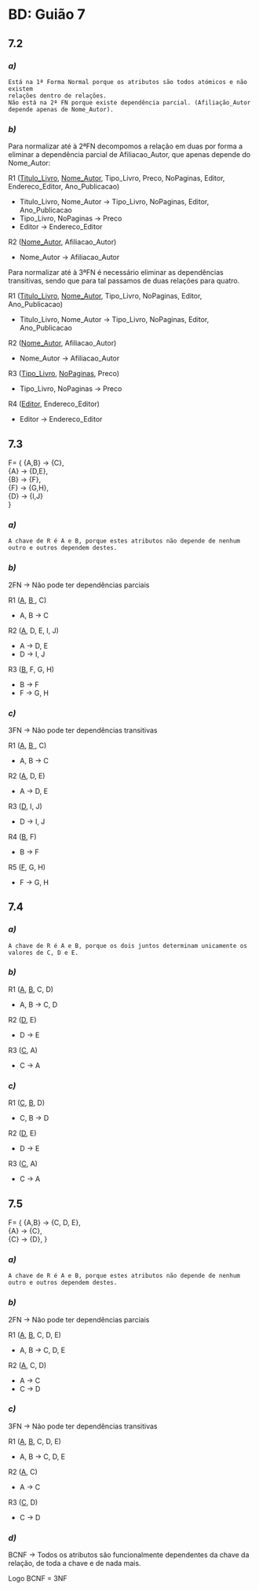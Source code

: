 # BD: Guião 7


## ​7.2 
 
### *a)*

```
Está na 1ª Forma Normal porque os atributos são todos atómicos e não existem
relações dentro de relações.
Não está na 2ª FN porque existe dependência parcial. (Afiliação_Autor depende apenas de Nome_Autor).
```

### *b)* 
Para normalizar até à 2ªFN decompomos a relação em duas por forma a eliminar a dependência parcial de Afiliacao_Autor, que apenas depende do Nome_Autor:

R1 (<u>Titulo_Livro</u>, <u>Nome_Autor</u>, Tipo_Livro, Preco, NoPaginas, Editor, Endereco_Editor, Ano_Publicacao)
- Titulo_Livro, Nome_Autor -> Tipo_Livro, NoPaginas, Editor, Ano_Publicacao
- Tipo_Livro, NoPaginas -> Preco
- Editor -> Endereco_Editor

R2 (<u>Nome_Autor</u>, Afiliacao_Autor)
- Nome_Autor -> Afiliacao_Autor

Para normalizar até à 3ªFN é necessário eliminar as dependências transitivas, sendo que para tal passamos de duas 
relações para quatro.

R1 (<u>Titulo_Livro</u>, <u>Nome_Autor</u>, Tipo_Livro, NoPaginas, Editor, Ano_Publicacao)
- Titulo_Livro, Nome_Autor -> Tipo_Livro, NoPaginas, Editor, Ano_Publicacao

R2 (<u>Nome_Autor</u>, Afiliacao_Autor)
- Nome_Autor -> Afiliacao_Autor

R3 (<u>Tipo_Livro</u>, <u>NoPaginas</u>, Preco)
- Tipo_Livro, NoPaginas -> Preco

R4 (<u>Editor</u>, Endereco_Editor)
- Editor -> Endereco_Editor

## ​7.3

F= {
    {A,B}   -> {C},     
    {A}     -> {D,E},   
    {B}     -> {F},     
    {F}     -> {G,H},   
    {D}     -> {I,J}    
}
### *a)*
```
A chave de R é A e B, porque estes atributos não depende de nenhum outro e outros dependem destes.
```
### *b)* 

2FN -> Não pode ter dependências parciais

R1 (<u>A</u>, <u> B </u>, C)
- A, B -> C

R2 (<u>A</u>, D, E, I, J)    
- A -> D, E
- D -> I, J

R3 (<u>B</u>, F, G, H)
- B -> F
- F -> G, H

### *c)* 

3FN -> Não pode ter dependências transitivas

R1 (<u>A</u>, <u> B </u>, C)
- A, B -> C

R2 (<u>A</u>, D, E)    
- A -> D, E

R3 (<u>D</u>, I, J)

- D -> I, J

R4 (<u>B</u>, F)
- B -> F

R5 (<u>F</u>, G, H)

- F -> G, H

## ​7.4
 
### *a)*

```
A chave de R é A e B, porque os dois juntos determinam unicamente os valores de C, D e E.
```


### *b)* 

R1 (<u>A</u>, <u>B</u>, C, D)
- A, B -> C, D

R2 (<u>D</u>, E)
- D -> E

R3 (<u>C</u>, A)
- C -> A

### *c)* 

R1 (<u>C</u>, <u>B</u>, D)
- C, B -> D

R2 (<u>D</u>, E)
- D -> E

R3 (<u>C</u>, A)
- C -> A


## ​7.5
 
F= {
    {A,B}   -> {C, D, E},     
    {A}     -> {C},   
    {C}     -> {D},
}

### *a)*


```
A chave de R é A e B, porque estes atributos não depende de nenhum outro e outros dependem destes.
```

### *b)* 

2FN -> Não pode ter dependências parciais

R1 (<u>A</u>, <u>B</u>, C, D, E)
- A, B -> C, D, E

R2 (<u>A</u>, C, D)
- A -> C
- C -> D

### *c)* 

3FN -> Não pode ter dependências transitivas

R1 (<u>A</u>, <u>B</u>, C, D, E)
- A, B -> C, D, E

R2 (<u>A</u>, C)
- A -> C

R3 (<u>C</u>, D)
- C -> D

### *d)* 

BCNF -> Todos os atributos são funcionalmente dependentes da chave da relação, de toda a chave e de nada mais.

Logo BCNF = 3NF